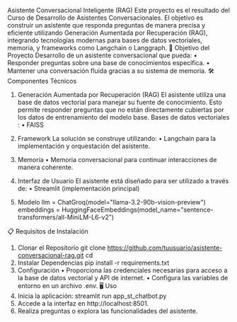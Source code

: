 Asistente Conversacional Inteligente (RAG)
Este proyecto es el resultado del Curso de Desarrollo de Asistentes Conversacionales. El objetivo es construir un asistente que responda preguntas de manera precisa y eficiente utilizando Generación Aumentada por Recuperación (RAG), integrando tecnologías modernas para bases de datos vectoriales, memoria, y frameworks como Langchain o Langgraph.
🚀 Objetivo del Proyecto
Desarrollo de un asistente conversacional que pueda:
•	Responder preguntas sobre una base de conocimientos específica.
•	Mantener una conversación fluida gracias a su sistema de memoria.
🛠️ Componentes Técnicos
1. Generación Aumentada por Recuperación (RAG)
El asistente utiliza una base de datos vectorial para manejar su fuente de conocimiento. Esto permite responder preguntas que no están directamente cubiertas por los datos de entrenamiento del modelo base.
Bases de datos vectoriales :
•	FAISS
2. Framework
La solución se construye utilizando:
•	Langchain  para la implementación y orquestación del asistente.
3. Memoria
•	Memoria conversacional para continuar interacciones de manera coherente.
4. Interfaz de Usuario
El asistente está diseñado para ser utilizado a través de:
•	Streamlit (implementación principal)

5. Modelo
 llm = ChatGroq(model="llama-3.2-90b-vision-preview")
  embeddings = HuggingFaceEmbeddings(model_name="sentence-transformers/all-MiniLM-L6-v2")

📋 Requisitos de Instalación
1. Clonar el Repositorio
git clone https://github.com/tuusuario/asistente-conversacional-rag.git
cd 
2. Instalar Dependencias
pip install -r requirements.txt
3. Configuración
•	Proporciona las credenciales necesarias para acceso a la base de datos vectorial y API de internet.
•	Configura las variables de entorno en un archivo .env.
🖥️ Uso
1.	Inicia la aplicación:
streamlit run app_st_chatbot.py
2.	Accede a la interfaz en http://localhost:8501.
3.	Realiza preguntas o explora las funcionalidades del asistente.

